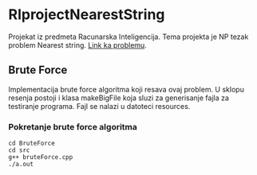 # RIprojectNearestString

Projekat iz predmeta Racunarska Inteligencija. Tema projekta je NP tezak problem Nearest string.
[Link ka problemu](https://www.csc.kth.se/~viggo/wwwcompendium/node258.html#8078).

## Brute Force
Implementacija brute force algoritma koji resava ovaj problem. U sklopu resenja postoji i klasa makeBigFile koja sluzi za generisanje fajla za testiranje programa. Fajl se nalazi u datoteci resources.

### Pokretanje brute force algoritma
```
cd BruteForce
cd src
g++ bruteForce.cpp
./a.out
```
